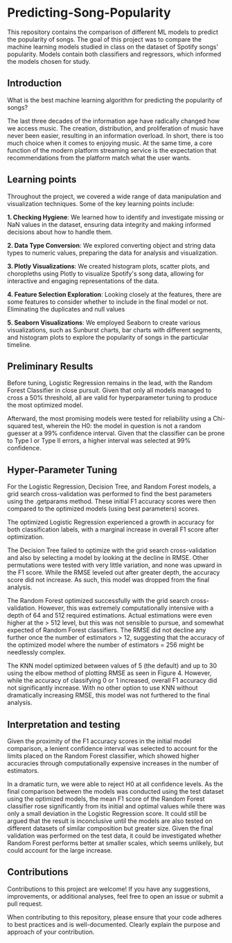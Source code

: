 # Predicting-Song-Popularity
This repository contains the comparison of different ML models to predict the popularity of songs. The goal of this project was to compare the machine learning models studied in class on the dataset of Spotify songs' popularity. Models contain both classifiers and regressors, which informed the models chosen for study.

## Introduction
What is the best machine learning algorithm for predicting the popularity of songs?

The last three decades of the information age have radically changed how we access music. The creation, distribution, and proliferation of music have never been easier, resulting in an information overload. In short, there is too much choice when it comes to enjoying music. At the same time, a core function of the modern platform streaming service is the expectation that recommendations from the platform match what the user wants.

## Learning points
Throughout the project, we covered a wide range of data manipulation and visualization techniques. Some of the key learning points include:

 **1. Checking Hygiene**: We learned how to identify and investigate missing or NaN values in the dataset, ensuring data integrity and making informed decisions about how to handle them.

**2. Data Type Conversion**: We explored converting object and string data types to numeric values, preparing the data for analysis and visualization.

**3. Plotly Visualizations**: We created  histogram plots, scatter plots, and choropleths using Plotly to visualize Spotify's song data, allowing for interactive and engaging representations of the data.

**4. Feature Selection Exploration**: Looking closely at the features, there are some features to consider whether to include in the final model or not. Eliminating the duplicates and null values 

**5. Seaborn Visualizations**: We employed Seaborn to create various visualizations, such as Sunburst charts, bar charts with different segments, and histogram plots to explore the popularity of songs in the particular timeline.

## Preliminary Results
Before tuning, Logistic Regression remains in the lead, with the Random Forest Classifier in close pursuit. Given that only all models managed to cross a 50% threshold, all are valid for hyperparameter tuning to produce the most optimized model.

Afterward, the most promising models were tested for reliability using a Chi-squared test, wherein the H0: the model in question is not a random guesser at a 99% confidence interval. Given that the classifier can be prone to Type I or Type II errors, a higher interval was selected at 99% confidence.

## Hyper-Parameter Tuning

For the Logistic Regression, Decision Tree, and Random Forest models, a grid search cross-validation was performed to find the best parameters using the .getparams method. These initial F1 accuracy scores were then compared to the optimized models (using best parameters) scores.

The optimized Logistic Regression experienced a growth in accuracy for both classification labels, with a marginal increase in overall F1 score after optimization.

The Decision Tree failed to optimize with the grid search cross-validation and also by selecting a model by looking at the decline in RMSE. Other permutations were tested with very little variation, and none was upward in the F1 score. While the RMSE leveled out after greater depth, the accuracy score did not increase. As such, this model was dropped from the final analysis.

The Random Forest optimized successfully with the grid search cross-validation. However, this was extremely computationally intensive with a depth of 64 and 512 required estimations. Actual estimations were even higher at the > 512 level, but this was not sensible to pursue, and somewhat expected of Random Forest classifiers. The RMSE did not decline any further once the number of estimators > 12, suggesting that the accuracy of the optimized model where the number of estimators = 256 might be needlessly complex.

The KNN model optimized between values of 5 (the default) and up to 30 using the elbow method of plotting RMSE as seen in Figure 4. However, while the accuracy of classifying 0 or 1 increased, overall F1 accuracy did not significantly increase. With no other option to use KNN without dramatically increasing RMSE, this model was not furthered to the final analysis.

## Interpretation and testing

Given the proximity of the F1 accuracy scores in the initial model comparison, a lenient confidence interval was selected to account for the limits placed on the Random Forest classifier, which showed higher accuracies through computationally expensive increases in the number of estimators.

In a dramatic turn, we were able to reject H0 at all confidence levels. As the final comparison between the models was conducted using the test dataset using the optimized models, the mean F1 score of the Random Forest classifier rose significantly from its initial and optimal values while there was only a small deviation in the Logistic Regression score. It could still be argued that the result is inconclusive until the models are also tested on different datasets of similar composition but greater size. Given the final validation was performed on the test data, it could be investigated whether Random Forest performs better at smaller scales, which seems unlikely, but could account for the large increase.

## Contributions

Contributions to this project are welcome! If you have any suggestions, improvements, or additional analyses, feel free to open an issue or submit a pull request.

When contributing to this repository, please ensure that your code adheres to best practices and is well-documented. Clearly explain the purpose and approach of your contribution.
